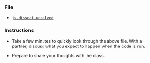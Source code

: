 ### File

- [`js-dissect-unsolved`](Unsolved/js-dissect-unsolved.html)

### Instructions

- Take a few minutes to quickly look through the above file. With a partner, discuss what you expect to happen when the code is run.

- Prepare to share your thoughts with the class.
